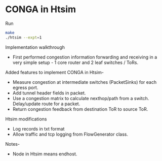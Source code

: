 # CONGA in Htsim

Run<br>
```sh
make
./htsim --expt=1
```

Implementation walkthrough
- First performed congestion information forwarding and receiving in a very simple setup - 1 core router and 2 leaf switches / ToRs.

Added features to implement CONGA in Htsim-
- Measure congestion at intermediate switches (PacketSinks) for each egress port.
- Add tunnel header fields in packet.
- Use a congestion matrix to calculate nexthop/path from a switch. Delay/update route for a packet.
- Return congestion feedback from destination ToR to source ToR.

Htsim modifications
- Log records in txt format
- Allow traffic and tcp logging from FlowGenerator class.

Notes-
- Node in Htsim means endhost.